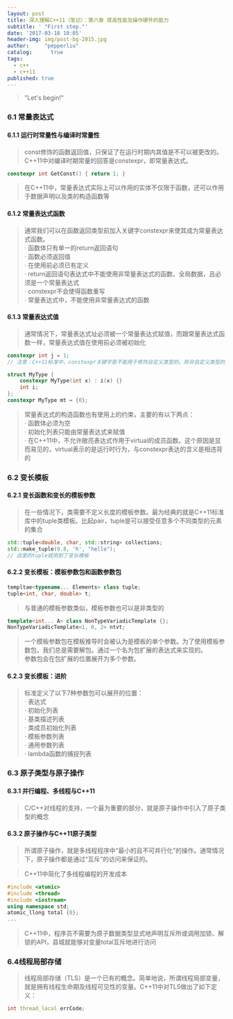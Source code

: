 ```yaml
---
layout: post
title: 深入理解C++11（笔记）：第六章 提高性能及操作硬件的能力
subtitle: ' "First step."'
date: '2017-03-18 10:05'
header-img: img/post-bg-2015.jpg
author:     "pepperliu"
catalog:      true
tags:
  - c++
  - c++11
published: true
---
```


> "Let's begin!"

### 6.1 常量表达式

#### 6.1.1 运行时常量性与编译时常量性

> const修饰的函数返回值，只保证了在运行时期内其值是不可以被更改的。C\+\+11中对编译时期常量的回答是constexpr，即常量表达式。

```cpp
constexpr int GetConst() { return 1; }
```

> 在C\+\+11中，常量表达式实际上可以作用的实体不仅限于函数，还可以作用于数据声明以及类的构造函数等

#### 6.1.2 常量表达式函数

> 通常我们可以在函数返回类型前加入关键字constexpr来使其成为常量表达式函数。  
· 函数体只有单一的return返回语句  
· 函数必须返回值  
· 在使用前必须已有定义  
· return返回语句表达式中不能使用非常量表达式的函数、全局数据，且必须是一个常量表达式  
· constexpr不会使得函数重写  
· 常量表达式中，不能使用非常量表达式的函数

#### 6.1.3 常量表达式值

> 通常情况下，常量表达式址必须被一个常量表达式赋值，而跟常量表达式函数一样，常量表达式值在使用前必须被初始化

```cpp
constexpr int j = 1;
// 注意：C++11标准中，constexpr关键字是不能用于修饰自定义类型的。除非自定义类型的定义的构造函数用constexpr关键字修饰

struct MyType {
    constexpr MyType(int x) : i(x) {}
    int i;
};
constexpr MyType mt = {0};
```

> 常量表达式的构造函数也有使用上的约束，主要的有以下两点：  
· 函数体必须为空  
· 初始化列表只能由常量表达式来赋值  
· 在C\+\+11中，不允许敞亮表达式作用于virtual的成员函数。这个原因是显而易见的，virtual表示的是运行时行为，与constexpr表达的含义是相违背的

### 6.2 变长模板

#### 6.2.1 变长函数和变长的模板参数

> 在一些情况下，类需要不定义长度的模板参数。最为经典的就是C\+\+11标准库中的tuple类模板。比起pair，tuple是可以接受任意多个不同类型的元素的集合

```cpp
std::tuple<double, char, std::string> collections;
std::make_tuple(9.8, 'h', "hello");
// 这里的tuple就用到了变长模板
```

#### 6.2.2 变长模板：模板参数包和函数参数包

```cpp
templtae<typename... Elements> class tuple;
tuple<int, char, double> t;
```

> 与普通的模板参数类似，模板参数也可以是非类型的

```cpp
template<int... A> class NonTypeVariadicTemplate {};
NonTypeVariadicTemplate<1, 0, 2> ntvt;
```

> 一个模板参数包在模板推导时会被认为是模板的单个参数。为了使用模板参数包，我们总是需要解包。通过一个名为包扩展的表达式来实现的。  
参数包会在包扩展的位置展开为多个参数。

#### 6.2.3 变长模板：进阶

> 标准定义了以下7种参数包可以展开的位置：  
· 表达式  
· 初始化列表  
· 基类描述列表  
· 类成员初始化列表  
· 模板参数列表  
· 通用参数列表  
· lambda函数的捕捉列表

### 6.3 原子类型与原子操作

#### 6.3.1 并行编程、多线程与C\+\+11

> C/C\+\+对线程的支持，一个最为重要的部分，就是原子操作中引入了原子类型的概念

#### 6.3.2 原子操作与C\+\+11原子类型

> 所谓原子操作，就是多线程程序中“最小的且不可并行化”的操作。通常情况下，原子操作都是通过“互斥”的访问来保证的。

> C\+\+11中简化了多线程编程的开发成本

```cpp
#include <atomic>
#include <thread>
#include <iostream>
using namespace std;
atomic_llong total {0};
...
```

> C\+\+11中，程序员不需要为原子数据类型显式地声明互斥所或调用加锁、解锁的API，县城就能够对变量total互斥地进行访问

### 6.4线程局部存储

> 线程局部存储（TLS）是一个已有的概念。简单地说，所谓线程局部变量，就是拥有线程生命期及线程可见性的变量。C\+\+11中对TLS做出了如下定义：

```cpp
int thread_local errCode;
```
